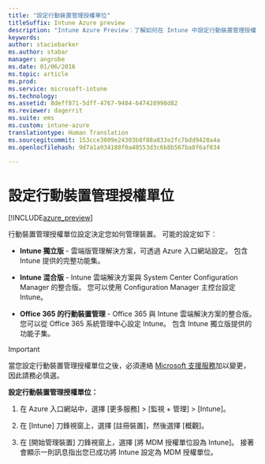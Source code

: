 ```yaml
---
title: "設定行動裝置管理授權單位"
titleSuffix: Intune Azure preview
description: "Intune Azure Preview︰了解如何在 Intune 中設定行動裝置管理授權單位。 "
keywords: 
author: staciebarker
ms.author: stabar
manager: angrobe
ms.date: 01/06/2016
ms.topic: article
ms.prod: 
ms.service: microsoft-intune
ms.technology: 
ms.assetid: 8deff871-5dff-4767-9484-647428998d82
ms.reviewer: dagerrit
ms.suite: ems
ms.custom: intune-azure
translationtype: Human Translation
ms.sourcegitcommit: 153cce3809e24303b8f88a833e2fc7bdd9428a4a
ms.openlocfilehash: 9d7a1a934188f0a40553d3c6b8b567ba8f6af034

---
```


# <a name="set-the-mobile-device-management-authority"></a>設定行動裝置管理授權單位 

[!INCLUDE[azure_preview](../includes/azure_preview.md)]

行動裝置管理授權單位設定決定您如何管理裝置。 可能的設定如下︰

- **Intune 獨立版** - 雲端版管理解決方案，可透過 Azure 入口網站設定。 包含 Intune 提供的完整功能集。

- **Intune 混合版** - Intune 雲端解決方案與 System Center Configuration Manager 的整合版。 您可以使用 Configuration Manager 主控台設定 Intune。

- **Office 365 的行動裝置管理** - Office 365 與 Intune 雲端解決方案的整合版。 您可以從 Office 365 系統管理中心設定 Intune。 包含 Intune 獨立版提供的功能子集。

>[!IMPORTANT]
>當您設定行動裝置管理授權單位之後，必須連絡 [Microsoft 支援服務](https://docs.microsoft.com/intune/troubleshoot/how-to-get-support-for-microsoft-intune)加以變更，因此請務必慎選。

**設定行動裝置管理授權單位：**

1. 在 Azure 入口網站中，選擇 [更多服務] > [監視 + 管理] > [Intune]。

2. 在 [Intune] 刀鋒視窗上，選擇 [註冊裝置]，然後選擇 [概觀]。

3. 在 [開始管理裝置] 刀鋒視窗上，選擇 [將 MDM 授權單位設為 Intune]。 接著會顯示一則訊息指出您已成功將 Intune 設定為 MDM 授權單位。



<!--HONumber=Feb17_HO3-->


